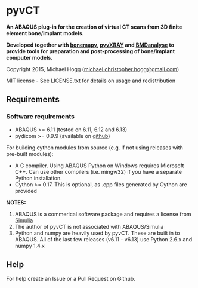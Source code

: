 # pyvCT

**An ABAQUS plug-in for the creation of virtual CT scans from 3D finite element bone/implant models.**

**Developed together with [bonemapy](https://github.com/mhogg/bonemapy), [pyvXRAY](https://github.com/mhogg/pyvxray) and [BMDanalyse](https://github.com/mhogg/BMDanalyse) to provide tools for preparation and post-processing of bone/implant computer models.**

Copyright 2015, Michael Hogg (michael.christopher.hogg@gmail.com)

MIT license - See LICENSE.txt for details on usage and redistribution

## Requirements

### Software requirements

* ABAQUS >= 6.11 (tested on 6.11, 6.12 and 6.13)
* pydicom >= 0.9.9 (available on [github](https://github.com/darcymason/pydicom/releases))

For building cython modules from source (e.g. if not using releases with pre-built modules):
* A C compiler. Using ABAQUS Python on Windows requires Microsoft C++. Can use other compilers (i.e. mingw32) if you have a separate Python installation.
* Cython >= 0.17. This is optional, as .cpp files generated by Cython are provided

**NOTES:**

1.  ABAQUS is a commerical software package and requires a license from [Simulia](http://www.3ds.com/products-services/simulia/overview/)
2.  The author of pyvCT is not associated with ABAQUS/Simulia 
3.  Python and numpy are heavily used by pyvCT. These are built in to ABAQUS. All of the last few releases (v6.11 - v6.13) use Python 2.6.x and numpy 1.4.x

## Help
 
For help create an Issue or a Pull Request on Github.
